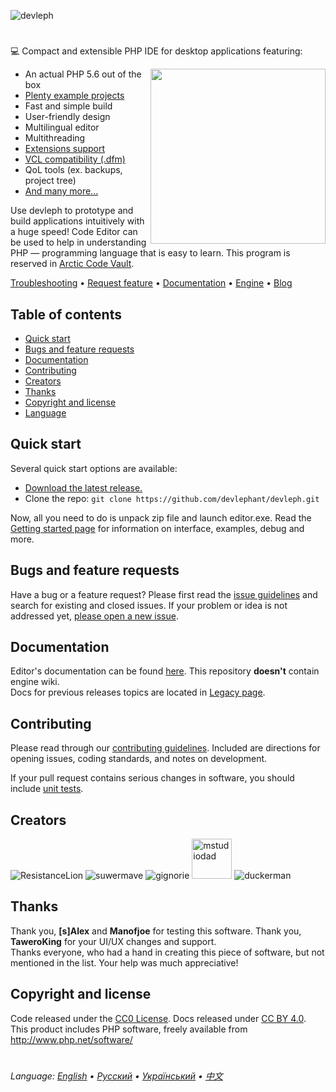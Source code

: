 ![devleph](https://user-images.githubusercontent.com/50447661/92180622-2b54e600-ee50-11ea-985b-90f202114404.png)

#

💻 Compact and extensible PHP IDE for desktop applications featuring:

<img align="right" src="https://raw.githubusercontent.com/" height="280">
 
- An actual PHP 5.6 out of the box
- <a href="https://smth.com/">Plenty example projects</a>
- Fast and simple build
- User-friendly design
- Multilingual editor
- Multithreading
- <a href="https://smth.com/">Extensions support</a>
- <a href="https://smth.com/">VCL compatibility (.dfm)</a>
- QoL tools (ex. backups, project tree)
- <a href="https://smth.com/">And many more...</a>

Use devleph to prototype and build applications intuitively with a huge speed! Code Editor can be used to help in understanding PHP — programming language that is easy to learn.
This program is reserved in <a href="https://smth.com/">Arctic Code Vault</a>.

<p align="centre">
  <a href="https://github.com/smyh/smth/issues/new?template=bug.md">Troubleshooting</a>
  •
  <a href="https://github.com/smth/smth/issues/new?template=feature.md&labels=feature">Request feature</a>
  •
  <a href="https://smth.com/">Documentation</a>
  •
  <a href="https://smth.com/">Engine</a>
  •
  <a href="https://smth.com/">Blog</a>

## Table of contents

- [Quick start](#quick-start)
- [Bugs and feature requests](#bugs-and-feature-requests)
- [Documentation](#documentation)
- [Contributing](#contributing)
- [Creators](#creators)
- [Thanks](#thanks)
- [Copyright and license](#copyright-and-license)
- [Language](#language)


## Quick start
Several quick start options are available:

- [Download the latest release.](https://github.com/devlephant/devleph/releases)
- Clone the repo: `git clone https://github.com/devlephant/devleph.git`

Now, all you need to do is unpack zip file and launch editor.exe.
Read the [Getting started page](https://github.com/devlephant/devleph/wiki/Getting-started) for information on interface, examples, debug and more.


## Bugs and feature requests

Have a bug or a feature request? Please first read the [issue guidelines](https://github.com/cringe/master/.github/CONTRIBUTING.md#using-the-issue-tracker) and search for existing and closed issues. If your problem or idea is not addressed yet, [please open a new issue](https://github.com/cringe/issues/new).


## Documentation

Editor's documentation can be found [here](https://github.com/devlephant/devleph/wiki). This repository **doesn't** contain engine wiki. <br>
Docs for previous releases topics are located in [Legacy page](https://github.com/devlephant/devleph/wiki/Legacy).


## Contributing

Please read through our [contributing guidelines](https://github.com/smth/.github/CONTRIBUTING.md). Included are directions for opening issues, coding standards, and notes on development.

If your pull request contains serious changes in software, you should include [unit tests](https://github.com/devlephant/devleph/tree/master/tests).


## Creators

![ResistanceLion](https://avatars2.githubusercontent.com/u/58380706?s=64&v=4)
![suwermave](https://avatars3.githubusercontent.com/u/50447661?s=64&v=4)
![gignorie](https://avatars3.githubusercontent.com/u/48773857?s=64&v=4)
<img src="https://camo.githubusercontent.com/c415c0b2c2e953b330557d2b95532357e549ce06/68747470733a2f2f73756e392d37302e757365726170692e636f6d2f696d70672f543157526d75334e744f622d4637656b56625275456556376d39416157674f67354d42425f512f79577957676430515550552e6a70673f73697a653d35307830267175616c6974793d38382663726f703d302c35382c3936342c393634267369676e3d3637653430656537653661303739356163653765633738313337643037626633266176613d31" alt="mstudiodad" width="64">
![duckerman](https://avatars0.githubusercontent.com/u/23637939?s=64&v=4)


## Thanks

Thank you, **[s]Alex** and **Manofjoe** for testing this software.
Thank you, **TaweroKing** for your UI/UX changes and support. <br>
Thanks everyone, who had a hand in creating this piece of software, but not mentioned in the list.
Your help was much appreciative!


## Copyright and license

Code released under the [CC0 License](https://github.com/devlephant/devleph/blob/master/LICENSE). Docs released under [CC BY 4.0](https://creativecommons.org/licenses/by/4.0/deed).
This product includes PHP software, freely available from http://www.php.net/software/

#
###### Language: [English]() • [Русский]() • [Український]() • [中文]()

